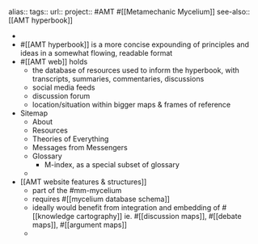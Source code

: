 alias::
tags::
url:: 
project:: #AMT #[[Metamechanic Mycelium]] 
see-also:: [[AMT hyperbook]]

-
- #[[AMT hyperbook]] is a more concise expounding of principles and ideas in a somewhat flowing, readable format
- #[[AMT web]] holds
	- the database of resources used to inform the hyperbook, with transcripts, summaries, commentaries, discussions
	- social media feeds
	- discussion forum
	- location/situation within bigger maps & frames of reference
- Sitemap
	- About
	- Resources
	- Theories of Everything
	- Messages from Messengers
	- Glossary
		- M-index, as a special subset of glossary
	-
- [[AMT website features & structures]]
	- part of the #mm-mycelium
	- requires #[[mycelium database schema]]
	- ideally would benefit from integration and embedding of #[[knowledge cartography]] ie. #[[discussion maps]], #[[debate maps]], #[[argument maps]]
	-